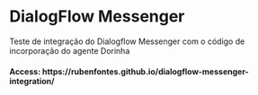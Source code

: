 # DialogFlow Messenger
Teste de integração do Dialogflow Messenger com o código de incorporação do agente Dorinha

<h4>Access: https://rubenfontes.github.io/dialogflow-messenger-integration/</h4>
